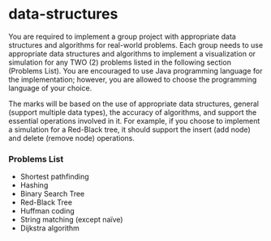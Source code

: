 # data-structures

You are required to implement a group project with appropriate data structures and algorithms for real-world problems. Each group needs to use appropriate data structures and algorithms to implement a visualization or simulation for any TWO (2) problems listed in the following section (Problems List). You are encouraged to use Java programming language for the implementation; however, you are allowed to choose the programming language of your choice.

The marks will be based on the use of appropriate data structures, general (support multiple data types), the accuracy of algorithms, and support the essential operations involved in it. For example, if you choose to implement a simulation for a Red-Black tree, it should support the insert (add node) and delete (remove node) operations.

### Problems List
- Shortest pathfinding
- Hashing
- Binary Search Tree
- Red-Black Tree
- Huffman coding
- String matching (except naïve)
- Dijkstra algorithm

